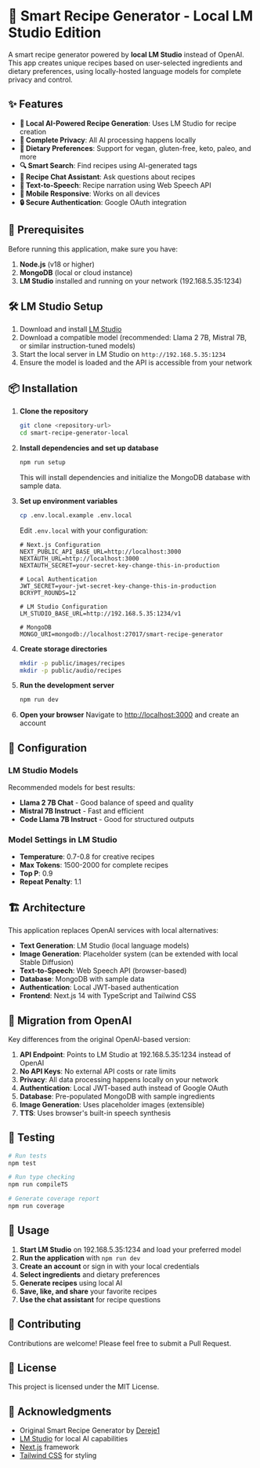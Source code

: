 # 🍳 Smart Recipe Generator - Local LM Studio Edition

A smart recipe generator powered by **local LM Studio** instead of OpenAI. This app creates unique recipes based on user-selected ingredients and dietary preferences, using locally-hosted language models for complete privacy and control.

## ✨ Features

- **🤖 Local AI-Powered Recipe Generation**: Uses LM Studio for recipe creation
- **🔐 Complete Privacy**: All AI processing happens locally
- **🥗 Dietary Preferences**: Support for vegan, gluten-free, keto, paleo, and more
- **🔍 Smart Search**: Find recipes using AI-generated tags
- **💬 Recipe Chat Assistant**: Ask questions about recipes
- **🎵 Text-to-Speech**: Recipe narration using Web Speech API
- **📱 Mobile Responsive**: Works on all devices
- **🔒 Secure Authentication**: Google OAuth integration

## 🚀 Prerequisites

Before running this application, make sure you have:

1. **Node.js** (v18 or higher)
2. **MongoDB** (local or cloud instance)
3. **LM Studio** installed and running on your network (192.168.5.35:1234)

## 🛠️ LM Studio Setup

1. Download and install [LM Studio](https://lmstudio.ai/)
2. Download a compatible model (recommended: Llama 2 7B, Mistral 7B, or similar instruction-tuned models)
3. Start the local server in LM Studio on `http://192.168.5.35:1234`
4. Ensure the model is loaded and the API is accessible from your network

## 📦 Installation

1. **Clone the repository**
   ```bash
   git clone <repository-url>
   cd smart-recipe-generator-local
   ```

2. **Install dependencies and set up database**
   ```bash
   npm run setup
   ```

   This will install dependencies and initialize the MongoDB database with sample data.

3. **Set up environment variables**
   ```bash
   cp .env.local.example .env.local
   ```

   Edit `.env.local` with your configuration:
   ```env
   # Next.js Configuration
   NEXT_PUBLIC_API_BASE_URL=http://localhost:3000
   NEXTAUTH_URL=http://localhost:3000
   NEXTAUTH_SECRET=your-secret-key-change-this-in-production

   # Local Authentication
   JWT_SECRET=your-jwt-secret-key-change-this-in-production
   BCRYPT_ROUNDS=12

   # LM Studio Configuration
   LM_STUDIO_BASE_URL=http://192.168.5.35:1234/v1

   # MongoDB
   MONGO_URI=mongodb://localhost:27017/smart-recipe-generator
   ```

4. **Create storage directories**
   ```bash
   mkdir -p public/images/recipes
   mkdir -p public/audio/recipes
   ```

5. **Run the development server**
   ```bash
   npm run dev
   ```

6. **Open your browser**
   Navigate to [http://localhost:3000](http://localhost:3000) and create an account

## 🔧 Configuration

### LM Studio Models
Recommended models for best results:
- **Llama 2 7B Chat** - Good balance of speed and quality
- **Mistral 7B Instruct** - Fast and efficient
- **Code Llama 7B Instruct** - Good for structured outputs

### Model Settings in LM Studio
- **Temperature**: 0.7-0.8 for creative recipes
- **Max Tokens**: 1500-2000 for complete recipes
- **Top P**: 0.9
- **Repeat Penalty**: 1.1

## 🏗️ Architecture

This application replaces OpenAI services with local alternatives:

- **Text Generation**: LM Studio (local language models)
- **Image Generation**: Placeholder system (can be extended with local Stable Diffusion)
- **Text-to-Speech**: Web Speech API (browser-based)
- **Database**: MongoDB with sample data
- **Authentication**: Local JWT-based authentication
- **Frontend**: Next.js 14 with TypeScript and Tailwind CSS

## 🔄 Migration from OpenAI

Key differences from the original OpenAI-based version:

1. **API Endpoint**: Points to LM Studio at 192.168.5.35:1234 instead of OpenAI
2. **No API Keys**: No external API costs or rate limits
3. **Privacy**: All data processing happens locally on your network
4. **Authentication**: Local JWT-based auth instead of Google OAuth
5. **Database**: Pre-populated MongoDB with sample ingredients
6. **Image Generation**: Uses placeholder images (extensible)
7. **TTS**: Uses browser's built-in speech synthesis

## 🧪 Testing

```bash
# Run tests
npm test

# Run type checking
npm run compileTS

# Generate coverage report
npm run coverage
```

## 📝 Usage

1. **Start LM Studio** on 192.168.5.35:1234 and load your preferred model
2. **Run the application** with `npm run dev`
3. **Create an account** or sign in with your local credentials
4. **Select ingredients** and dietary preferences
5. **Generate recipes** using local AI
6. **Save, like, and share** your favorite recipes
7. **Use the chat assistant** for recipe questions

## 🤝 Contributing

Contributions are welcome! Please feel free to submit a Pull Request.

## 📄 License

This project is licensed under the MIT License.

## 🙏 Acknowledgments

- Original Smart Recipe Generator by [Dereje1](https://github.com/Dereje1/smart-recipe-generator)
- [LM Studio](https://lmstudio.ai/) for local AI capabilities
- [Next.js](https://nextjs.org/) framework
- [Tailwind CSS](https://tailwindcss.com/) for styling
